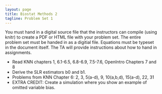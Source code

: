 ```yaml
---
layout: page
title: Biostat Methods 2
tagline: Problem Set 1
---
```


You must hand in a digital source file that the instructors can compile (using knitr) to create a PDF or HTML file with your problem set. The entire problem set must be handed in as a digitial file. Equations must be typeset in the document itself. The TA will provide instructions about how to hand in assignments.

 * Read KNN chapters 1, 6.1-6.5, 6.8-6.9, 7.5-7.6, OpenIntro Chapters 7 and 8
 * Derive the SLR estimators b0 and b1. 
 * Problems from KNN Chapter 6: 2, 3, 5(a-d), 9, 10(a,b,d), 15(a-d), 22, 31
 * EXTRA CREDIT: Create a simulation where you show an example of omitted variable bias.

